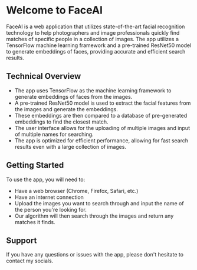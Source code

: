 
# Welcome to FaceAI

FaceAI is a web application that utilizes state-of-the-art facial recognition technology to help photographers and image professionals quickly find matches of specific people in a collection of images. The app utilizes a TensorFlow machine learning framework and a pre-trained ResNet50 model to generate embeddings of faces, providing accurate and efficient search results.

## Technical Overview

* The app uses TensorFlow as the machine learning framework to generate embeddings of faces from the images.
* A pre-trained ResNet50 model is used to extract the facial features from the images and generate the embeddings.
* These embeddings are then compared to a database of pre-generated embeddings to find the closest match.
* The user interface allows for the uploading of multiple images and input of multiple names for searching.
* The app is optimized for efficient performance, allowing for fast search results even with a large collection of images.

## Getting Started

To use the app, you will need to:

* Have a web browser (Chrome, Firefox, Safari, etc.)
* Have an internet connection
* Upload the images you want to search through and input the name of the person you're looking for.
* Our algorithm will then search through the images and return any matches it finds.

## Support

If you have any questions or issues with the app, please don't hesitate to contact my socials.
